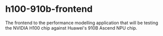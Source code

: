 # h100-910b-frontend
The frontend to the performance modelling application that will be testing the NVIDIA H100 chip against Huawei's 910B Ascend NPU chip.
